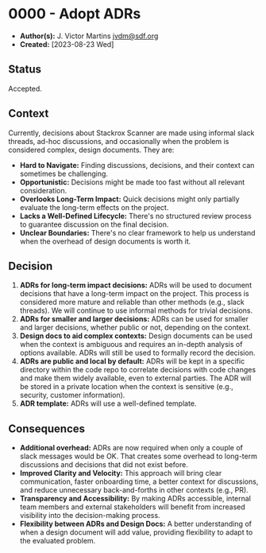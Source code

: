 # 0000 - Adopt ADRs

- **Author(s):** J. Victor Martins <jvdm@sdf.org>
- **Created:** [2023-08-23 Wed]

## Status

Accepted.

## Context

Currently, decisions about Stackrox Scanner are made using informal slack threads, ad-hoc discussions, and occasionally when the problem is considered complex, design documents. They are:

- **Hard to Navigate:** Finding discussions, decisions, and their context can sometimes be challenging.
- **Opportunistic:** Decisions might be made too fast without all relevant consideration.
- **Overlooks Long-Term Impact:** Quick decisions might only partially evaluate the long-term effects on the project.
- **Lacks a Well-Defined Lifecycle:** There's no structured review process to guarantee discussion on the final decision.
- **Unclear Boundaries:** There's no clear framework to help us understand when the overhead of design documents is worth it.

## Decision

1. **ADRs for long-term impact decisions:** ADRs will be used to document decisions that have a long-term impact on the project. This process is considered more mature and reliable than other methods (e.g., slack threads).  We will continue to use informal methods for trivial decisions.
2. **ADRs for smaller and larger decisions:** ADRs can be used for smaller and larger decisions, whether public or not, depending on the context.
3. **Design docs to aid complex contexts:** Design documents can be used when the context is ambiguous and requires an in-depth analysis of options available. ADRs will still be used to formally record the decision.
4. **ADRs are public and local by default:** ADRs will be kept in a specific directory within the code repo to correlate decisions with code changes and make them widely available, even to external parties. The ADR will be stored in a private location when the context is sensitive (e.g., security, customer information).
5. **ADR template:** ADRs will use a well-defined template.

## Consequences

- **Additional overhead:** ADRs are now required when only a couple of slack messages would be OK. That creates some overhead to long-term discussions and decisions that did not exist before.
- **Improved Clarity and Velocity:** This approach will bring clear communication, faster onboarding time, a better context for discussions, and reduce unnecessary back-and-forths in other contexts (e.g., PR).
- **Transparency and Accessibility:** By making ADRs accessible, internal team members and external stakeholders will benefit from increased visibility into the decision-making process.
- **Flexibility between ADRs and Design Docs:** A better understanding of when a design document will add value, providing flexibility to adapt to the evaluated problem.
